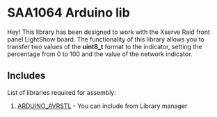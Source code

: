 # SAA1064 Arduino lib

Hey! This library has been designed to work with the Xserve Raid front panel LightShow board. The functionality of this library allows you to transfer two values of the **uint8_t** format to the indicator, setting the percentage from 0 to 100 and the value of the network indicator.


## Includes

List of libraries required for assembly:
1. [ARDUINO_AVRSTL](https://github.com/arduino-libraries/Arduino_AVRSTL) - You can include from Library manager